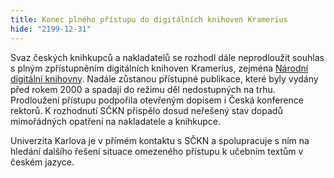 ```yaml
---
title: Konec plného přístupu do digitálních knihoven Kramerius
hide: "2199-12-31"
---
```


Svaz českých knihkupců a nakladatelů se rozhodl  dále neprodloužit souhlas s
plným zpřístupněním digitálních knihoven Kramerius, zejména [Národní digitální
knihovny](https://www.ndk.cz/). Nadále zůstanou přístupné publikace, které byly vydány před rokem
2000 a spadají do režimu děl nedostupných na trhu. Prodloužení přístupu
podpořila otevřeným dopisem i Česká konference rektorů. K rozhodnutí SČKN
přispělo dosud neřešený stav dopadů mimořádných opatření na nakladatele a
knihkupce. 

Univerzita Karlova je v přímém kontaktu s SČKN a spolupracuje s ním na hledání
dalšího řešení situace omezeného přístupu k učebním textům v českém jazyce. 


